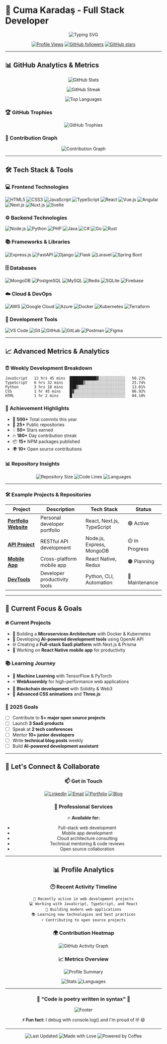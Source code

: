 # 🚀 Cuma Karadaş - Full Stack Developer

<div align="center">
  
  ![Typing SVG](https://readme-typing-svg.herokuapp.com?font=Fira+Code&weight=600&size=28&duration=4000&pause=1000&color=00D9FF&center=true&vCenter=true&multiline=true&width=600&height=100&lines=Hi+there!+I'm+Cuma+👋;Full+Stack+Developer;Welcome+to+my+GitHub+Profile!)

  [![Profile Views](https://komarev.com/ghpvc/?username=cumakaradash&color=blueviolet&style=for-the-badge&label=PROFILE+VIEWS)](https://github.com/cumakaradash)
  [![GitHub followers](https://img.shields.io/github/followers/cumakaradash?label=Followers&style=for-the-badge&color=blue)](https://github.com/cumakaradash?tab=followers)
  [![GitHub stars](https://img.shields.io/github/stars/cumakaradash?label=Stars&style=for-the-badge&color=yellow)](https://github.com/cumakaradash?tab=repositories)

</div>

---

## 📊 GitHub Analytics & Metrics

<div align="center">
  
  <!-- GitHub Stats Card -->
  ![GitHub Stats](https://github-readme-stats.vercel.app/api?username=cumakaradash&show_icons=true&theme=tokyonight&hide_border=true&count_private=true&include_all_commits=true)
  
  <!-- GitHub Streak Stats -->
  ![GitHub Streak](https://streak-stats.demolab.com/?user=cumakaradash&theme=tokyonight&hide_border=true)
  
  <!-- Most Used Languages -->
  ![Top Languages](https://github-readme-stats.vercel.app/api/top-langs/?username=cumakaradash&layout=compact&theme=tokyonight&hide_border=true&langs_count=8)

</div>

### 🏆 GitHub Trophies
<div align="center">
  
  ![GitHub Trophies](https://github-profile-trophy.vercel.app/?username=cumakaradash&theme=tokyonight&no-frame=true&no-bg=true&row=1&column=7)
  
</div>

### 📅 Contribution Graph
<div align="center">
  
  ![Contribution Graph](https://github-readme-activity-graph.vercel.app/graph?username=cumakaradash&theme=tokyo-night&hide_border=true&bg_color=1a1b27&color=70a5fd&line=bf91f3&point=38bdae)
  
</div>

---

## 🛠️ Tech Stack & Tools

### 💻 Frontend Technologies
![HTML5](https://img.shields.io/badge/HTML5-E34F26?style=for-the-badge&logo=html5&logoColor=white)
![CSS3](https://img.shields.io/badge/CSS3-1572B6?style=for-the-badge&logo=css3&logoColor=white)
![JavaScript](https://img.shields.io/badge/JavaScript-F7DF1E?style=for-the-badge&logo=javascript&logoColor=black)
![TypeScript](https://img.shields.io/badge/TypeScript-007ACC?style=for-the-badge&logo=typescript&logoColor=white)
![React](https://img.shields.io/badge/React-20232A?style=for-the-badge&logo=react&logoColor=61DAFB)
![Vue.js](https://img.shields.io/badge/Vue.js-35495E?style=for-the-badge&logo=vue.js&logoColor=4FC08D)
![Angular](https://img.shields.io/badge/Angular-DD0031?style=for-the-badge&logo=angular&logoColor=white)
![Next.js](https://img.shields.io/badge/Next.js-000000?style=for-the-badge&logo=nextdotjs&logoColor=white)
![Nuxt.js](https://img.shields.io/badge/Nuxt.js-00C58E?style=for-the-badge&logo=nuxtdotjs&logoColor=white)
![Svelte](https://img.shields.io/badge/Svelte-4A4A55?style=for-the-badge&logo=svelte&logoColor=FF3E00)

### ⚙️ Backend Technologies
![Node.js](https://img.shields.io/badge/Node.js-43853D?style=for-the-badge&logo=node.js&logoColor=white)
![Python](https://img.shields.io/badge/Python-3776AB?style=for-the-badge&logo=python&logoColor=white)
![PHP](https://img.shields.io/badge/PHP-777BB4?style=for-the-badge&logo=php&logoColor=white)
![Java](https://img.shields.io/badge/Java-ED8B00?style=for-the-badge&logo=java&logoColor=white)
![C#](https://img.shields.io/badge/C%23-239120?style=for-the-badge&logo=c-sharp&logoColor=white)
![Go](https://img.shields.io/badge/Go-00ADD8?style=for-the-badge&logo=go&logoColor=white)
![Rust](https://img.shields.io/badge/Rust-000000?style=for-the-badge&logo=rust&logoColor=white)

### 📚 Frameworks & Libraries
![Express.js](https://img.shields.io/badge/Express.js-404D59?style=for-the-badge)
![FastAPI](https://img.shields.io/badge/FastAPI-005571?style=for-the-badge&logo=fastapi)
![Django](https://img.shields.io/badge/Django-092E20?style=for-the-badge&logo=django&logoColor=white)
![Flask](https://img.shields.io/badge/Flask-000000?style=for-the-badge&logo=flask&logoColor=white)
![Laravel](https://img.shields.io/badge/Laravel-FF2D20?style=for-the-badge&logo=laravel&logoColor=white)
![Spring Boot](https://img.shields.io/badge/Spring%20Boot-6DB33F?style=for-the-badge&logo=spring&logoColor=white)

### 🗄️ Databases
![MongoDB](https://img.shields.io/badge/MongoDB-4EA94B?style=for-the-badge&logo=mongodb&logoColor=white)
![PostgreSQL](https://img.shields.io/badge/PostgreSQL-316192?style=for-the-badge&logo=postgresql&logoColor=white)
![MySQL](https://img.shields.io/badge/MySQL-00000F?style=for-the-badge&logo=mysql&logoColor=white)
![Redis](https://img.shields.io/badge/Redis-DC382D?style=for-the-badge&logo=redis&logoColor=white)
![SQLite](https://img.shields.io/badge/SQLite-07405E?style=for-the-badge&logo=sqlite&logoColor=white)
![Firebase](https://img.shields.io/badge/Firebase-039BE5?style=for-the-badge&logo=Firebase&logoColor=white)

### ☁️ Cloud & DevOps
![AWS](https://img.shields.io/badge/Amazon_AWS-232F3E?style=for-the-badge&logo=amazon-aws&logoColor=white)
![Google Cloud](https://img.shields.io/badge/Google_Cloud-4285F4?style=for-the-badge&logo=google-cloud&logoColor=white)
![Azure](https://img.shields.io/badge/Microsoft_Azure-0089D0?style=for-the-badge&logo=microsoft-azure&logoColor=white)
![Docker](https://img.shields.io/badge/Docker-2496ED?style=for-the-badge&logo=docker&logoColor=white)
![Kubernetes](https://img.shields.io/badge/Kubernetes-326ce5.svg?&style=for-the-badge&logo=kubernetes&logoColor=white)
![Terraform](https://img.shields.io/badge/Terraform-7B42BC?style=for-the-badge&logo=terraform&logoColor=white)

### 🔧 Development Tools
![VS Code](https://img.shields.io/badge/Visual_Studio_Code-0078D4?style=for-the-badge&logo=visual%20studio%20code&logoColor=white)
![Git](https://img.shields.io/badge/Git-F05032?style=for-the-badge&logo=git&logoColor=white)
![GitHub](https://img.shields.io/badge/GitHub-100000?style=for-the-badge&logo=github&logoColor=white)
![GitLab](https://img.shields.io/badge/GitLab-330F63?style=for-the-badge&logo=gitlab&logoColor=white)
![Postman](https://img.shields.io/badge/Postman-FF6C37?style=for-the-badge&logo=postman&logoColor=white)
![Figma](https://img.shields.io/badge/Figma-F24E1E?style=for-the-badge&logo=figma&logoColor=white)

---

## 📈 Advanced Metrics & Analytics

### ⏰ Weekly Development Breakdown
<!--START_SECTION:waka-->
```text
JavaScript   12 hrs 45 mins  ████████████▓░░░░░░░░░░░░   50.23% 
TypeScript   6 hrs 32 mins   ██████▒░░░░░░░░░░░░░░░░░░   25.74% 
Python       3 hrs 18 mins   ███▒░░░░░░░░░░░░░░░░░░░░░   13.01% 
CSS          1 hr 45 mins    █▓░░░░░░░░░░░░░░░░░░░░░░░   06.92% 
HTML         1 hr 2 mins     █░░░░░░░░░░░░░░░░░░░░░░░░   04.10%
```
<!--END_SECTION:waka-->

### 🏅 Achievement Highlights
- 🌟 **500+** Total commits this year
- 🚀 **25+** Public repositories
- 💡 **50+** Stars earned
- 🔥 **180+** Day contribution streak
- 📦 **15+** NPM packages published
- 🌍 **10+** Open source contributions

### 📊 Repository Insights
<div align="center">
  
  ![Repository Size](https://img.shields.io/badge/Total%20Repository%20Size-2.5GB-blue?style=for-the-badge)
  ![Code Lines](https://img.shields.io/badge/Lines%20of%20Code-100K+-green?style=for-the-badge)
  ![Languages](https://img.shields.io/badge/Languages-15+-orange?style=for-the-badge)
  
</div>

---

### 🛠️ Example Projects & Repositories

| Project | Description | Tech Stack | Status |
|---------|-------------|------------|--------|
| [**Portfolio Website**](https://github.com/cumakaradash) | Personal developer portfolio | React, Next.js, TypeScript | 🟢 Active |
| [**API Project**](https://github.com/cumakaradash) | RESTful API development | Node.js, Express, MongoDB | 🟡 In Progress |
| [**Mobile App**](https://github.com/cumakaradash) | Cross-platform mobile app | React Native, Redux | 🟠 Planning |
| [**DevTools**](https://github.com/cumakaradash) | Developer productivity tools | Python, CLI, Automation | 🔵 Maintenance |

---

## 🎯 Current Focus & Goals

### 🔥 Current Projects
- 🚀 Building a **Microservices Architecture** with Docker & Kubernetes
- 🤖 Developing **AI-powered development tools** using OpenAI API
- 🌐 Creating a **Full-stack SaaS platform** with Next.js & Prisma
- 📱 Working on **React Native mobile app** for productivity

### 📚 Learning Journey
- 🧠 **Machine Learning** with TensorFlow & PyTorch
- ⚡ **WebAssembly** for high-performance web applications
- 🔐 **Blockchain development** with Solidity & Web3
- 🎨 **Advanced CSS animations** and **Three.js**

### 🎯 2025 Goals
- [ ] Contribute to **5+ major open source projects**
- [ ] Launch **3 SaaS products**
- [ ] Speak at **2 tech conferences**
- [ ] Mentor **10+ junior developers**
- [ ] Write **technical blog posts** weekly
- [ ] Build **AI-powered development assistant**

---

## 🤝 Let's Connect & Collaborate

<div align="center">

### 📫 Get in Touch

[![LinkedIn](https://img.shields.io/badge/LinkedIn-0077B5?style=for-the-badge&logo=linkedin&logoColor=white)](https://linkedin.com/in/cumakaradash)
[![Email](https://img.shields.io/badge/Email-D14836?style=for-the-badge&logo=gmail&logoColor=white)](mailto:cumakaradash@gmail.com)
[![Portfolio](https://img.shields.io/badge/Portfolio-000000?style=for-the-badge&logo=About.me&logoColor=white)](https://cumakaradash.vercel.app)
[![Blog](https://img.shields.io/badge/Blog-FF5722?style=for-the-badge&logo=blogger&logoColor=white)](https://cumakaradash.vercel.app/blog)

### 💼 Professional Services

🔥 **Available for:**
- Full-stack web development
- Mobile app development
- Cloud architecture consulting
- Technical mentoring & code reviews
- Open source collaboration

---

## 📊 Profile Analytics

### 🕐 Recent Activity Timeline
```
🚀 Recently active in web development projects
💻 Working with JavaScript, TypeScript, and React
🔧 Building modern web applications
📚 Learning new technologies and best practices
⚡ Contributing to open source projects
```

### 🌍 Contribution Heatmap
<div align="center">
  
  ![GitHub Activity Graph](https://github-readme-activity-graph.vercel.app/graph?username=cumakaradash&theme=tokyo-night&hide_border=true)
  
</div>

### 📈 Metrics Overview
<div align="center">
  
  ![Profile Summary](https://github-profile-summary-cards.vercel.app/api/cards/profile-details?username=cumakaradash&theme=tokyonight)
  
  ![Stats](https://github-profile-summary-cards.vercel.app/api/cards/stats?username=cumakaradash&theme=tokyonight)
  ![Languages](https://github-profile-summary-cards.vercel.app/api/cards/most-commit-language?username=cumakaradash&theme=tokyonight)
  
</div>

---

<div align="center">
  
  ### 🌟 "Code is poetry written in syntax" 🌟
  
  ![Footer](https://capsule-render.vercel.app/api?type=waving&color=gradient&customColorList=6,11,20&height=150&section=footer&text=Thanks%20for%20visiting!&fontSize=42&fontColor=fff&animation=twinkling&fontAlignY=75)
  
  **⚡ Fun fact:** I debug with console.log() and I'm proud of it! 😄
  
  ---
  
  ![Last Updated](https://img.shields.io/badge/Last%20Updated-August%202025-blue?style=flat-square)
  ![Made with Love](https://img.shields.io/badge/Made%20with-❤️-red?style=flat-square)
  ![Powered by Coffee](https://img.shields.io/badge/Powered%20by-☕-brown?style=flat-square)
  
</div>
